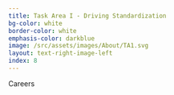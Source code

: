 ```yaml
---
title: Task Area I - Driving Standardization 
bg-color: white
border-color: white
emphasis-color: darkblue
image: /src/assets/images/About/TA1.svg
layout: text-right-image-left
index: 8
---
```


Careers